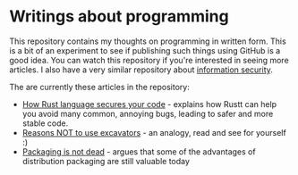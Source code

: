 # Writings about programming

This repository contains my thoughts on programming in written form.
This is a bit of an experiment to see if publishing such things using GitHub is a good idea.
You can watch this repository if you're interested in seeing more articles.
I also have a very similar repository about [information security](https://github.com/Kixunil/security_writings).

The are currently these articles in the repository:

* [How Rust language secures your code](how_rust_secures_your_code.md) - explains how Rustt can help you avoid many common, annoying bugs, leading to safer and more stable code.
* [Reasons NOT to use excavators](excavators.md) - an analogy, read and see for yourself :)
* [Packaging is not dead](packaging_is_not_dead.md) - argues that some of the advantages of distribution packaging are still valuable today
